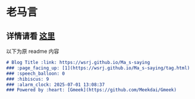 # 老马言
详情请看 <a href="https://wsrj.github.com/Ma_s-saying">这里</a>
---
以下为原 readme 内容
```markdown
# Blog Title :link: https://wsrj.github.io/Ma_s-saying 
### :page_facing_up: [1](https://wsrj.github.io/Ma_s-saying/tag.html) 
### :speech_balloon: 0 
### :hibiscus: 9 
### :alarm_clock: 2025-07-01 13:08:37 
### Powered by :heart: [Gmeek](https://github.com/Meekdai/Gmeek)
```